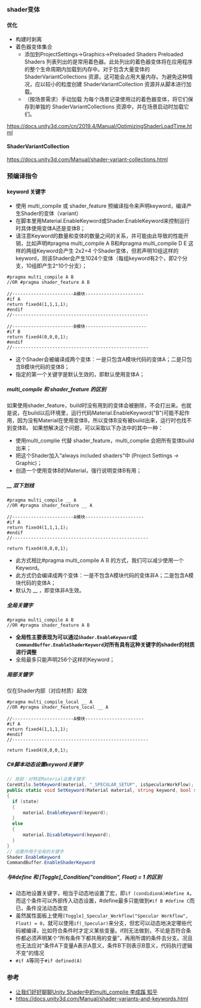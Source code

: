 ### shader变体

#### 优化

-   构建时剥离
-   着色器变体集合
    -   添加到ProjectSettings->Graphics->Preloaded Shaders
        Preloaded Shaders 列表列出的是常用着色器。此处列出的着色器变体将在应用程序的整个生命周期内加载到内存中。对于包含大量变体的 ShaderVariantCollections 资源，这可能会占用大量内存。为避免这种情况，应以较小的粒度创建 ShaderVariantCollection 资源并从脚本进行加载。
    -   （按场景需求）手动加载
        为每个场景记录使用过的着色器变体，将它们保存到单独的 ShaderVariantCollections 资源中，并在场景启动时加载它们。

https://docs.unity3d.com/cn/2019.4/Manual/OptimizingShaderLoadTime.html

#### ShaderVariantCollection

https://docs.unity3d.com/Manual/shader-variant-collections.html

### 预编译指令

#### keyword 关键字

  - 使用 multi_compile 或 shader_feature 预编译指令来声明keyword，编译产生Shader的变体（variant）
  - 在脚本里用Material.EnableKeyword或Shader.EnableKeyword来控制运行时具体使用变体A还是变体B；
  - 请注意Keyword的数量和变体的数量之间的关系，并可能由此导致的性能开销，比如声明#pragma multi_compile A B和#pragma multi_compile D E 这样的两组Keyword会产生 2x2=4 个Shader变体，但若声明10组这样的keyword，则该Shader会产生1024个变体（每组keyword有2个，即2个分支，10组即产生2^10个分支）；

  ```hlsl
#pragma multi_compile A B
//OR #pragma shader_feature A B

//-----------------------A模块----------------------
#if A
  return fixed4(1,1,1,1); 
#endif 
//---------------------------------------------------

//-----------------------B模块-----------------------
#if B
  return fixed4(0,0,0,1); 
#endif
//---------------------------------------------------
  ```

  - 这个Shader会被编译成两个变体：一是只包含A模块代码的变体A；二是只包含B模块代码的变体B；
  - 指定的第一个关键字是默认生效的，即默认使用变体A；

  ##### multi_compile 和 shader_feature 的区别

  如果使用shader_feature，build时没有用到的变体会被删除，不会打出来。也就是说，在build以后环境里，运行代码Material.EnableKeyword("B")可能不起作用，因为没有Material在使用变体B，所以变体B没有被build出来，运行时也找不到变体B。
  如果想解决这个问题，可以采取以下办法中的其中一种：

  - 使用multi_complie 代替 shader_feature，multi_complie 会把所有变体build出来；
  - 把这个Shader加入“always included shaders”中 (Project Settings -> Graphic)；
  - 创造一个使用变体B的Material，强行说明变体B有用；

  ##### __ 双下划线

  ``` hlsl
#pragma multi_compile __ A
//OR #pragma shader_feature __ A

//-----------------------A模块----------------------
#if A
  return fixed4(1,1,1,1); 
#endif 
//---------------------------------------------------

return fixed4(0,0,0,1);
  ```

  - 此方式相比#pragma multi_compile A B 的方式，我们可以减少使用一个Keyword。
  - 此方式仍会编译成两个变体：一是不包含A模块代码的变体非A；二是包含A模块代码的变体A；
  - 默认为 __ ，即变体非A生效。

  ##### 全局关键字

  ``` 
#pragma multi_compile A B
//OR #pragma shader_feature A B
  ```

  - **全局性主要表现为可以通过```Shader.EnableKeyword```或```CommandBuffer.EnableShaderKeyword```对所有具有这种关键字的shader的材质进行调整**
  - 全局最多只能声明256个这样的Keyword；

  ##### 局部关键字

  仅在Shader内部（对应材质）起效

  ``` hlsl
#pragma multi_compile_local __ A
//OR #pragma shader_feature_local __ A

//-----------------------A模块----------------------
#if A
  return fixed4(1,1,1,1); 
#endif 
//---------------------------------------------------

return fixed4(0,0,0,1);
  ```

##### C#脚本动态设置keyword关键字

  ``` csharp
// 局部：对特定Material设置关键字
CoreUtils.SetKeyword(material, "_SPECULAR_SETUP", isSpecularWorkFlow);
public static void SetKeyword(Material material, string keyword, bool state)
{
    if (state)
    {
        material.EnableKeyword(keyword);
    }
    else
    {
        material.DisableKeyword(keyword);
    }
}
// 设置作用于全局的关键字
Shader.EnableKeyword
CommandBuffer.EnableShaderKeyword
  ```

##### 与#define 和 [Toggle]_Condition("condition", Float) = 1 的区别

  - 动态地设置关键字，相当于动态地设置了宏，即```if (condidionA)#define A```，而这个条件可以外部传入动态设置，#define最多只能做到```#if B #define C```而已，条件没法动态改变
  - 虽然属性面板上使用```[Toggle]_Specular_Workflow("Specular Workflow", Float) = 0```，就可以使用```if(_Specular)```来分支，但宏可以动态地决定哪些代码被编译，比如符合条件时才定义某些变量。if则无法做到，不论是否符合条件都必须声明某个“所有条件下都共用的变量”，再用所谓的条件去分支。况且也无法应对“条件A下变量A表示A意义，条件B下则表示B意义，代码执行逻辑不变”的情况
  - ``` #if A ```等同于```#if defined(A)```

### 参考

-   [让我们好好聊聊Unity Shader中的multi_complie 李成蹊 知乎](https://zhuanlan.zhihu.com/p/77043332)
-   https://docs.unity3d.com/Manual/shader-variants-and-keywords.html

